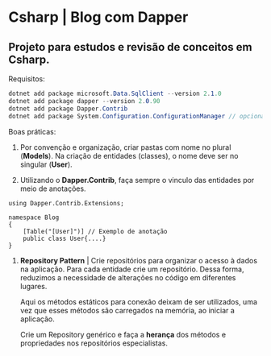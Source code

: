 # Csharp | Blog com Dapper

## Projeto para estudos e revisão de conceitos em Csharp.

Requisitos:

```csharp
dotnet add package microsoft.Data.SqlClient --version 2.1.0
dotnet add package dapper --version 2.0.90
dotnet add package Dapper.Contrib
dotnet add package System.Configuration.ConfigurationManager // opcional
```

Boas práticas:

1. Por convenção e organização, criar pastas com nome no plural (**Models**).
   Na criação de entidades (classes), o nome deve ser no singular (**User**).

1. Utilizando o **Dapper.Contrib**, faça sempre o vinculo das entidades por meio de anotações.

```Csharp
using Dapper.Contrib.Extensions;

namespace Blog
{
    [Table("[User]")] // Exemplo de anotação
    public class User{....}
}
```

1. **Repository Pattern** | Crie repositórios para organizar o acesso à dados na aplicação.
   Para cada entidade crie um repositório. Dessa forma, reduzimos a necessidade
   de alterações no código em diferentes lugares.

   Aqui os métodos estáticos para conexão deixam de ser utilizados, uma vez que esses métodos
   são carregados na memória, ao iniciar a aplicação.

   Crie um Repository genérico e faça a **herança** dos métodos e propriedades nos repositórios especialistas.
